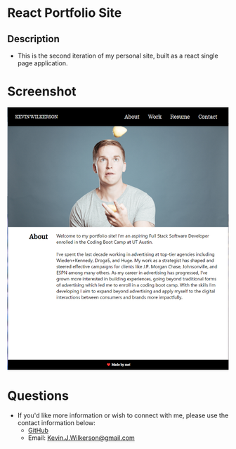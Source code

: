 # React Portfolio Site

## Description

- This is the second iteration of my personal site, built as a react single page application.

# Screenshot

<img src="src\assets\images\portfolio-screenshot.png" alt="Screenshot of the home page">


# Questions

- If you'd like more information or wish to connect with me, please use the contact information below:
  - [GitHub](https://github.com/KevinJWilkerson)
  - Email: Kevin.J.Wilkerson@gmail.com
